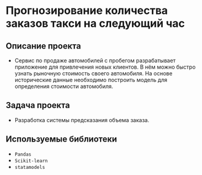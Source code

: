 # Прогнозирование количества заказов такси на следующий час

## Описание проекта
- Сервис по продаже автомобилей с пробегом  разрабатывает приложение для привлечения новых клиентов. В нём можно быстро узнать рыночную стоимость своего автомобиля. На основе исторические данные необходимо построить модель для определения стоимости автомобиля.

## Задача проекта
- Разработка системы предсказания объема заказа.

## Используемые библиотеки
- `Pandas`
- `Scikit-learn`
- `statamodels`
